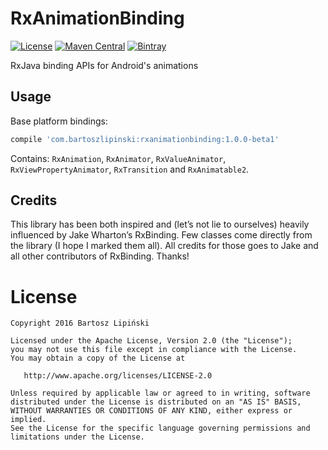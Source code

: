 RxAnimationBinding
==================

[![License](https://img.shields.io/github/license/blipinsk/RxAnimationBinding.svg?style=flat)](https://www.apache.org/licenses/LICENSE-2.0)
[![Maven Central](https://img.shields.io/maven-central/v/com.bartoszlipinski/rxanimationbinding.svg)](http://gradleplease.appspot.com/#rxanimationbinding)
[![Bintray](https://img.shields.io/bintray/v/blipinsk/maven/RxAnimationBinding.svg)](https://bintray.com/blipinsk/maven/RxAnimationBinding/_latestVersion)

RxJava binding APIs for Android's animations

Usage
-----

Base platform bindings:

```groovy
compile 'com.bartoszlipinski:rxanimationbinding:1.0.0-beta1'
```

Contains: `RxAnimation`, `RxAnimator`, `RxValueAnimator`, `RxViewPropertyAnimator`, `RxTransition` and `RxAnimatable2`.


Credits
-------
This library has been both inspired and (let’s not lie to ourselves) heavily influenced by Jake Wharton’s RxBinding.
Few classes come directly from the library (I hope I marked them all). All credits for those goes to Jake and all other contributors of RxBinding.
Thanks!

License
=======

    Copyright 2016 Bartosz Lipiński
    
    Licensed under the Apache License, Version 2.0 (the "License");
    you may not use this file except in compliance with the License.
    You may obtain a copy of the License at

       http://www.apache.org/licenses/LICENSE-2.0

    Unless required by applicable law or agreed to in writing, software
    distributed under the License is distributed on an "AS IS" BASIS,
    WITHOUT WARRANTIES OR CONDITIONS OF ANY KIND, either express or implied.
    See the License for the specific language governing permissions and
    limitations under the License.
